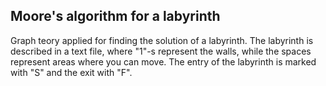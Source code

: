 ## Moore's algorithm for a labyrinth

Graph teory applied for finding the solution of a labyrinth. The labyrinth is described in a text file, where "1"-s represent the walls, while the spaces represent areas where you can move. The entry of the labyrinth is marked with "S" and the exit with "F".

